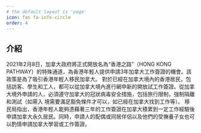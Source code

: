 ```yaml
---
# the default layout is 'page'
icon: fas fa-info-circle
order: 4
---
```


## 介紹

2021年2⽉8⽇，加拿⼤政府將正式開放名為“香港之路”（HONG KONG PATHWAY）的特殊通道，為香港年輕⼈提供申請3年加拿⼤⼯作簽證的機會。該政策是為了吸引香港年輕⼈移⺠加拿⼤。
對於已經在加拿⼤境內的香港居⺠，包括訪客、學⽣和⼯⼈，都可以從加拿⼤境內進⾏網申新的開放試⼯作簽證。從加拿⼤境外申請的⼈，必須遵守加拿⼤的冠狀病毒安全措施，包括旅⾏限制，強制隔離和測試（如需入
境需要滿⾜豁免條件才可以，如已經在加拿⼤找到⼯作等）。
移⺠局指出，香港年輕⼈能夠憑藉著三年的⼯作簽證在加拿⼤積累到⼀定⼯作經驗後申請加拿⼤永久居⺠。同時，申請⼈的配偶或同居伴侶以及他們的受撫養⼦女也可以酌情申請加拿⼤學習或⼯作簽證。
